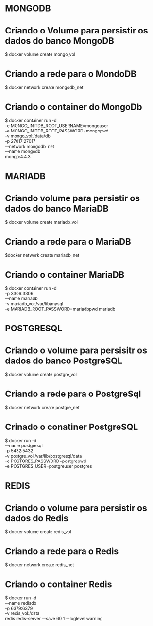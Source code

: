 # MONGODB
# Criando o Volume para persistir os dados do banco MongoDB
$ docker volume create mongo_vol

# Criando a rede para o MondoDB
$ docker network create mongodb_net

# Criando o container do MongoDb
$ docker container run -d \
-e MONGO_INITDB_ROOT_USERNAME=mongouser \
-e MONGO_INITDB_ROOT_PASSWORD=mongopwd \
-v mongo_vol:/data/db \
-p 27017:27017 \
--network mongodb_net \
--name mongodb \
mongo:4.4.3

#
# MARIADB
# Criando volume para persistir os dados do banco MariaDB
$ docker volume create mariadb_vol

# Criando a rede para o MariaDB
$docker network create mariadb_net

# Criando o container MariaDB
$ docker container run -d \
-p 3306:3306 \
--name mariadb \
-v mariadb_vol:/var/lib/mysql \
-e MARIADB_ROOT_PASSWORD=mariadbpwd mariadb


# POSTGRESQL
# Criando o volume para persisitr os dados do banco PostgreSQL
$ docker volume create postgre_vol

# Criando a rede para o PostgreSql
$ docker network create postgre_net

# Crinado o conatiner PostgreSQL
$ docker run  -d \
--name postgresql \
-p 5432:5432 \
-v postgre_vol:/var/lib/postgresql/data \
-e POSTGRES_PASSWORD=postgrepwd \
-e POSTGRES_USER=postgreuser postgres


# REDIS
# Criando o volume para persistir os dados do Redis
$ docker volume create redis_vol

# Criando a rede para o Redis
$ docker network create redis_net

# Criando o container Redis
$ docker run -d \
--name redisdb \
-p 6379:6379 \
-v redis_vol:/data \
redis redis-server --save 60 1 --loglevel warning

